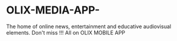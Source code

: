 # OLIX-MEDIA-APP-
The home of online news, entertainment and educative audiovisual elements. Don't miss !!! All on OLIX MOBILE APP 
